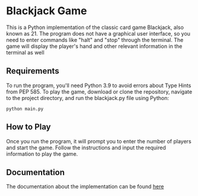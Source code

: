 # Blackjack Game
This is a Python implementation of the classic card game Blackjack, also known as 21. The program does not have a graphical user interface, so you need to enter commands like "halt" and "stop" through the terminal. The game will display the player's hand and other relevant information in the terminal as well

## Requirements
To run the program, you'll need Python 3.9 to avoid errors about Type Hints from PEP 585. To play the game, download or clone the repository, navigate to the project directory, and run the blackjack.py file using Python:

```
python main.py
```

## How to Play
Once you run the program, it will prompt you to enter the number of players and start the game. Follow the instructions and input the required information to play the game.

## Documentation
The documentation about the implementation can be found [here](https://andrey-rv.github.io/Blackjack/)
